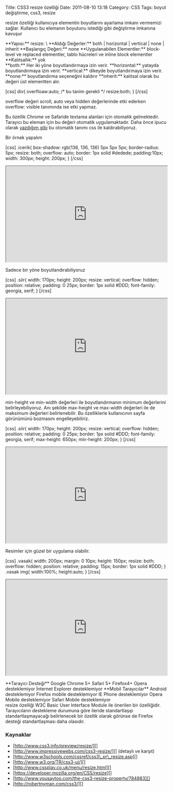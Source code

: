 Title: CSS3 resize özelliği
Date: 2011-08-10 13:18
Category: CSS
Tags: boyut değiştirme, css3, resize

resize özelliği kullanıcıya elementin boyutlarını ayarlama imkanı
vermemizi sağlar. Kullanıcı bu elemanın boyutunu istediği gibi
değiştirme imkanına kavuşur

<div class="cssozelliktanimi">
**Yapısı:** resize: \<deger\>  
**Aldığı Değerler:** both | horizontal | vertical | none | inherit  
**Başlangıç Değeri:** none  
**Uygulanabilen Elementler:** block-level ve replaced elementler, tablo
hücreleri ve inline block elementler  
**Kalıtsallık:** yok   

</div>
**both:** Her iki yöne boyutlandırmaya izin verir.  
**horizontal:** yatayda boyutlandırmaya izin verir.  
**vertical:** dikeyde boyutlandırmaya izin verir.  
**none:** boyutlandırma seçeneğini kaldırır  
**inherit:** kalıtsal olarak bu değeri üst elementten alır.

[css] div{ overfloaw:auto; /\* bu tanim gerekli \*/ resize:both; }
[/css]

overflow değeri scroll, auto veya hidden değerlerinde etki ederken
overflow: visible tanımında ise etki yapmaz.

Bu özellik Chrome ve Safaride textarea alanları için otomatik
gelmektedir. Tarayıcı bu eleman için bu değeri otomatik uygulamaktadır.
Daha önce ipucu olarak [yazdığım gibi][] bu otomatik tanımı css ile
kaldırabiliyoruz.

Bir örnek yapalım

[css] .icerik{ box-shadow: rgb(136, 136, 136) 5px 5px 5px;
border-radius: 5px; resize: both; overflow: auto; border: 1px solid
\#dedede; padding:10px; width: 300px; height: 200px; } [/css]
<iframe style="width: 100%; height: 300px" src="http://jsfiddle.net/fatihhayri/aDnP6/3/embedded/result,css,html"></iframe>

Sadece bir yöne boyutlandırabiliyoruz

[css] .siir{ width: 170px; height: 200px; resize: vertical; overflow:
hidden; position: relative; padding: 0 25px; border: 1px solid \#DDD;
font-family: georgia, serif; } [/css]
<iframe style="width: 100%; height: 300px" src="http://jsfiddle.net/fatihhayri/k2wHc/2/embedded/result,css,html"></iframe>

min-height ve min-width değerleri ile boyutlandırmanın minimum
değerlerini belirleyebiliyoruz. Anı şekilde max-height ve max-width
değerleri ile de maksimum değerleri belirlenebilir. Bu özelliklerle
kullanıcının sayfa görünümünü bozmasını engelleyebiliriz.  

[css] .siir{ width: 170px; height: 200px; resize: vertical; overflow:
hidden; position: relative; padding: 0 25px; border: 1px solid \#DDD;
font-family: georgia, serif; max-height: 650px; min-height: 200px; }
[/css]
<iframe style="width: 100%; height: 300px" src="http://jsfiddle.net/fatihhayri/yLZDQ/embedded/result,css,html"></iframe>

Resimler için güzel bir uygulama olabilir.

[css] .vasak{ width: 200px; margin: 0 10px; height: 150px; resize: both;
overflow: hidden; position: relative; padding: 15px; border: 1px solid
\#DDD; } .vasak img{ width:100%; height:auto; } [/css]
<iframe style="width: 100%; height: 300px" src="http://jsfiddle.net/fatihhayri/Xk3Gr/1/embedded/result,css,html"></iframe>

</p>
<div class="tarayiciuyum">
**Tarayıcı Desteği**  
Google Chrome 5+  
Safari 5+  
Firefox4+  
Opera desteklemiyor  
İnternet Explorer desteklemiyor  
**Mobil Tarayıcılar**  
Android desteklemiyor  
Firefox mobile desteklemiyor  
IE Phone desteklemiyor  
Opera Mobile desteklemiyor  
Safari Mobile desteklemiyor

</div>
resize özelliği W3C Basic User Interface Module ile önerilen bir
özelliğidir. Tarayıcıların destekleme durumuna göre ileride
standartlaşıp standartlaşmayacağı belirlenecek bir özellik olarak
görünse de Firefox desteği standartlaşması daha olasıdır.

### Kaynaklar

-   [http://www.css3.info/preview/resize/][]
-   [http://www.impressivewebs.com/css3-resize/][] (detaylı ve karşıt)
-   [http://www.w3schools.com/cssref/css3\_pr\_resize.asp][]
-   [http://www.w3.org/TR/css3-ui/][]
-   [http://www.cssplay.co.uk/menu/resize.html][]
-   [https://developer.mozilla.org/en/CSS/resize][]
-   [http://www.yousaytoo.com/the-css3-resize-property/784883][]
-   [http://robertnyman.com/css3/][]

</p>

  [yazdığım gibi]: http://www.fatihhayrioglu.com/css-ipucu-27-chrome-ve-safaride-textarea-genisletme-islevini-kaldirma/
  [http://www.css3.info/preview/resize/]: http://www.css3.info/preview/resize/
  [http://www.impressivewebs.com/css3-resize/]: http://www.impressivewebs.com/css3-resize/
  [http://www.w3schools.com/cssref/css3\_pr\_resize.asp]: http://www.w3schools.com/cssref/css3_pr_resize.asp
  [http://www.w3.org/TR/css3-ui/]: http://www.w3.org/TR/css3-ui/
  [http://www.cssplay.co.uk/menu/resize.html]: http://www.cssplay.co.uk/menu/resize.html
  [https://developer.mozilla.org/en/CSS/resize]: https://developer.mozilla.org/en/CSS/resize
  [http://www.yousaytoo.com/the-css3-resize-property/784883]: http://www.yousaytoo.com/the-css3-resize-property/784883
  [http://robertnyman.com/css3/]: http://robertnyman.com/css3/
